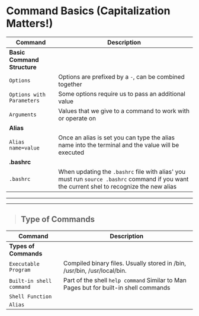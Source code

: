# Command Basics (Capitalization Matters!)

| **Command**   | **Description**   |
| --------------|-------------------|
| **Basic Command Structure** |
| `Options` | Options are prefixed by a `-`, can be combined together |
| `Options with Parameters` | Some options require us to pass an additional value |
| `Arguments` | Values that we give to a command to work with or operate on |
| **Alias** |
| `Alias name=value` |Once an alias is set you can type the alias name into the terminal and the value will be executed |
| **.bashrc** |
| `.bashrc` | When updating the `.bashrc` file with alias' you must run `source .bashrc` command if you want the current shel to recognize the new alias |

---
---

> ## **Type of Commands**

| **Command**   | **Description**   |
| --------------|-------------------|
| **Types of Commands** |
| `Executable Program` | Compiled binary files. Usually stored in /bin, /usr/bin, /usr/local/bin. | 
|`Built-in shell command` | Part of the shell `help command` Similar to Man Pages but for built-in shell commands |
| `Shell Function` |
| `Alias` |
